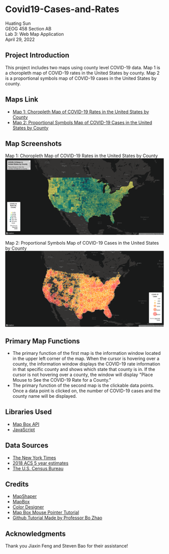 # Covid19-Cases-and-Rates
Huating Sun \
GEOG 458 Section AB \
Lab 3: Web Map Application \
April 29, 2022

## Project Introduction
This project includes two maps using county level COVID-19 data. Map 1 is a choropleth map of COVID-19 rates in the United States by county. Map 2 is a proportional symbols map of COVID-19 cases in the United States by county.


## Maps Link
- [Map 1: Choropleth Map of COVID-19 Rates in the United States by County](https://paulhuatingsun.github.io/COVID-19-Cases-and-Rates/map1.html)
- [Map 2: Proportional Symbols Map of COVID-19 Cases in the United States by County](https://paulhuatingsun.github.io/COVID-19-Cases-and-Rates/map2.html)

## Map Screenshots
Map 1: Choropleth Map of COVID-19 Rates in the United States by County
![Map 1](/img/map1.png "Map 1") 

Map 2: Proportional Symbols Map of COVID-19 Cases in the United States by County
![Map 2](/img/map2.png "Map 2") 

## Primary Map Functions
- The primary function of the first map is the information window located in the upper left corner of the map. When the cursor is hovering over a county, the information window displays the COVID-19 rate information in that specific county and shows which state that county is in. If the cursor is not hovering over a county, the window will display "Place Mouse to See the COVID-19 Rate for a County."
- The primary function of the second map is the clickable data points. Once a data point is clicked on, the number of COVID-19 cases and the county name will be displayed.


## Libraries Used
- [Map Box API](https://docs.mapbox.com/api/overview/)
- [JavaScript](https://www.javascript.com/)

## Data Sources
- [The New York Times](https://github.com/nytimes/covid-19-data/blob/43d32dde2f87bd4dafbb7d23f5d9e878124018b8/live/us-counties.csv)
- [2018 ACS 5 year estimates](https://data.census.gov/cedsci/table?g=0100000US.050000&d=ACS%205-Year%20Estimates%20Data%20Profiles&tid=ACSDP5Y2018.DP05&hidePreview=true)
- [The U.S. Census Bureau](https://www.census.gov/geographies/mapping-files/time-series/geo/carto-boundary-file.html)

## Credits
- [MapShaper](https://mapshaper.org/)
- [MapBox](https://docs.mapbox.com/mapbox.js/api/v3.3.1/)
- [Color Designer](https://colordesigner.io/gradient-generator)
- [Map Box Mouse Pointer Tutorial](https://docs.mapbox.com/mapbox-gl-js/example/queryrenderedfeatures/)
- [Github Tutorial Made by Professor Bo Zhao](https://github.com/jakobzhao/geog458/tree/master/labs/lab03)

## Acknowledgments
Thank you Jiaxin Feng and Steven Bao for their assistance!
